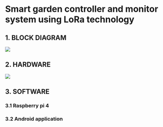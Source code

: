 # Smart garden controller and monitor system using LoRa technology
## 1. BLOCK DIAGRAM
<img src="https://github.com/baolong1507/Graduation_2023/assets/108928423/9667f87f-8fd4-4321-ae5b-5b88a11e6cf5">

## 2. HARDWARE
<img src="https://github.com/baolong1507/Graduation_2023/assets/108928423/550f165f-e412-403a-842b-2d9f0d31a48a">

## 3. SOFTWARE

### 3.1 Raspberry pi 4

### 3.2 Android application
